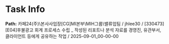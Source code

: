 # Task Info

**Path:** 카페24(주)\본사사업장\[CG]MI본부\MIH그룹\밸류업팀 / jhlee30 / [330473] [E04]후불광고 회계 프로세스 수립 _ 작성된 리포트나 분석 자료를 경영진, 유관부서, 클라이언트 등에게 공유하는 작업 / 2025-09-01_00-00-00

